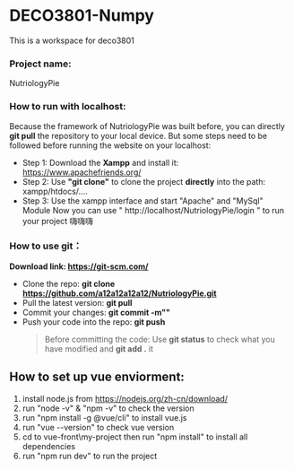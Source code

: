 # DECO3801-Numpy

This is a workspace for deco3801

### Project name:

NutriologyPie

### How to run with localhost:

Because the framework of NutriologyPie was built before, you can directly **git pull** the repository to your local device.
But some steps need to be followed before running the website on your localhost:

- Step 1: Download the **Xampp** and install it: https://www.apachefriends.org/
- Step 2: Use **"git clone"** to clone the project **directly** into the path: xampp/htdocs/....
- Step 3: Use the xampp interface and start "Apache" and "MySql" Module
  Now you can use " http://localhost/NutriologyPie/login " to run your project
  嗨嗨嗨

### How to use git：

**Download link: https://git-scm.com/**

- Clone the repo: **git clone https://github.com/a12a12a12a12/NutriologyPie.git**
- Pull the latest version: **git pull**
- Commit your changes: **git commit -m""**
- Push your code into the repo: **git push**
  > Before committing the code: Use **git status** to check what you have modified and **git add .** it

## How to set up vue enviorment:

1. install node.js from https://nodejs.org/zh-cn/download/
2. run "node -v" & "npm -v" to check the version
3. run "npm install -g @vue/cli" to install vue.js
4. run "vue --version" to check vue version
5. cd to vue-front\my-project then run "npm install" to install all dependencies
6. run "npm run dev" to run the project
